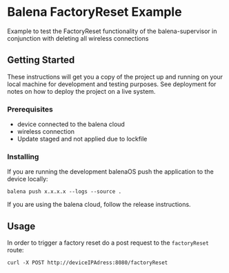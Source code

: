 # Balena FactoryReset Example

Example to test the FactoryReset functionality of the balena-supervisor in conjunction with deleting all wireless connections

## Getting Started

These instructions will get you a copy of the project up and running on your local machine for development and testing purposes. See deployment for notes on how to deploy the project on a live system.

### Prerequisites

 * device connected to the balena cloud
 * wireless connection
 * Update staged and not applied due to lockfile


### Installing

If you are running the development balenaOS push the application to the device locally:

```
balena push x.x.x.x --logs --source .
```

If you are using the balena cloud, follow the release instructions.

## Usage

In order to trigger a factory reset do a post request to the `factoryReset` route:

```
curl -X POST http://deviceIPAdress:8080/factoryReset
```

